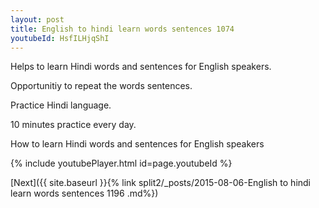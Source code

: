 ```yaml
---
layout: post
title: English to hindi learn words sentences 1074 
youtubeId: HsfILHjqShI
---
```

 
 
Helps to learn Hindi words and sentences for English speakers.

Opportunitiy to repeat the words sentences. 

Practice Hindi language. 
 
10 minutes practice every day. 
 
How to learn Hindi words and sentences for English speakers 
 
{% include youtubePlayer.html id=page.youtubeId %}
 
 
[Next]({{ site.baseurl }}{% link  split2/_posts/2015-08-06-English to hindi learn words sentences 1196 .md%})
 
